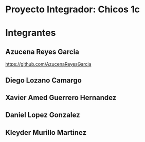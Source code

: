 # Proyecto Integrador: Chicos 1c 

# Integrantes 

## Azucena Reyes Garcia 
https://github.com/AzucenaReyesGarcia
## Diego Lozano Camargo

## Xavier Amed Guerrero Hernandez 

## Daniel Lopez Gonzalez 

## Kleyder Murillo Martinez 

